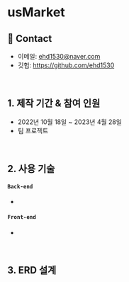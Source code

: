 # usMarket

## :pushpin: Contact
- 이메일: ehd1530@naver.com
- 깃헙: https://github.com/ehd1530
</br>

## 1. 제작 기간 & 참여 인원
- 2022년 10월 18일 ~ 2023년 4월 28일
- 팀 프로젝트

</br>

## 2. 사용 기술
#### `Back-end`
  - 
#### `Front-end`
  - 

</br>

## 3. ERD 설계
